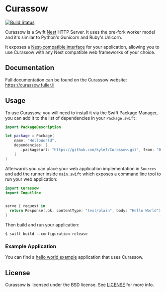 # Curassow

[![Build Status](https://travis-ci.org/kylef/Curassow.svg?branch=master)](https://travis-ci.org/kylef/Curassow)

Curassow is a Swift [Nest](https://github.com/nestproject/Nest)
HTTP Server. It uses the pre-fork worker model and it's similar to Python's
Gunicorn and Ruby's Unicorn.

It exposes a [Nest-compatible interface](https://github.com/nestproject/Nest)
for your application, allowing you to use Curassow with any Nest compatible
web frameworks of your choice.

## Documentation

Full documentation can be found on the Curassow website:
https://curassow.fuller.li

## Usage

To use Curassow, you will need to install it via the Swift Package Manager,
you can add it to the list of dependencies in your `Package.swift`:

```swift
import PackageDescription

let package = Package(
    name: "HelloWorld",
    dependencies: [
       .package(url: "https://github.com/kylef/Curassow.git", from: "0.6.0"),
    ]
)
```

Afterwards you can place your web application implementation in `Sources`
and add the runner inside `main.swift` which exposes a command line tool to
run your web application:

```swift
import Curassow
import Inquiline


serve { request in
  return Response(.ok, contentType: "text/plain", body: "Hello World")
}
```

Then build and run your application:

```shell
$ swift build --configuration release
```

### Example Application

You can find a [hello world example](https://github.com/kylef/Curassow-example-helloworld) application that uses Curassow.

## License

Curassow is licensed under the BSD license. See [LICENSE](LICENSE) for more
info.
